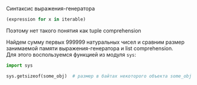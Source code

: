 Синтаксис выражения-генератора
```python
(expression for x in iterable)
```
Поэтому нет такого понятия как tuple comprehension

Найдем сумму первых 999999 натуральных чисел и сравним размер занимаемой памяти выражения-генератора и list comprehension.  
Для этого воспользуемся функцией из модуля `sys`:
```python
import sys

sys.getsizeof(some_obj)  # размер в байтах некоторого объекта some_obj
```
